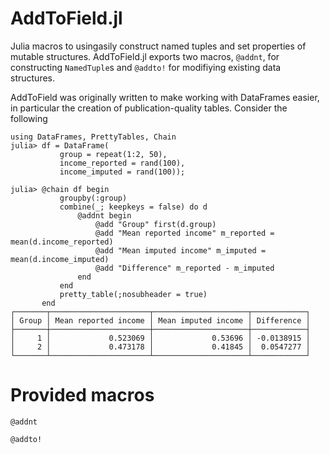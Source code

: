 # AddToField.jl

Julia macros to usingasily construct named tuples and set properties of mutable structures. AddToField.jl exports two macros, `@addnt`, for constructing `NamedTuple`s and `@addto!` for modifiying existing data structures. 

AddToField was originally written to make working with DataFrames easier, in 
particular the creation of publication-quality tables. Consider the following 

```
using DataFrames, PrettyTables, Chain
julia> df = DataFrame(
           group = repeat(1:2, 50),
           income_reported = rand(100),
           income_imputed = rand(100));

julia> @chain df begin 
           groupby(:group)
           combine(_; keepkeys = false) do d
               @addnt begin 
                   @add "Group" first(d.group)
                   @add "Mean reported income" m_reported = mean(d.income_reported)
                   @add "Mean imputed income" m_imputed = mean(d.income_imputed)
                   @add "Difference" m_reported - m_imputed
               end
           end
           pretty_table(;nosubheader = true)
       end
┌───────┬──────────────────────┬─────────────────────┬────────────┐
│ Group │ Mean reported income │ Mean imputed income │ Difference │
├───────┼──────────────────────┼─────────────────────┼────────────┤
│     1 │             0.523069 │             0.53696 │ -0.0138915 │
│     2 │             0.473178 │             0.41845 │  0.0547277 │
└───────┴──────────────────────┴─────────────────────┴────────────┘
```

# Provided macros

```@docs
@addnt
```

```@docs
@addto!
```